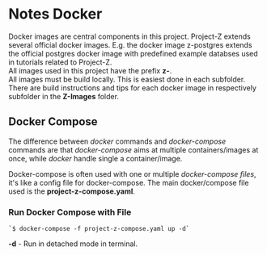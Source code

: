 # Notes Docker
Docker images are central components in this project. Project-Z extends several official docker images. E.g. the docker image z-postgres extends the official postgres docker image with predefined example databses used in tutorials related to Project-Z.  
All images used in this project have the prefix **z-**.  
All images must be build locally. This is easiest done in each subfolder. There are build instructions and tips for each docker image in respectively subfolder in the **Z-Images** folder.  

## Docker Compose  
The difference between *docker* commands and *docker-compose* commands are that *docker-compose* aims at multiple containers/images at once, while *docker* handle single a container/image.  

Docker-compose is often used with one or multiple *docker-compose files*, it's like a config file for docker-compose. The main docker/compose file used is the **project-z-compose.yaml**.  

### Run Docker Compose with File
    `$ docker-compose -f project-z-compose.yaml up -d`  
**-d** - Run in detached mode in terminal.

